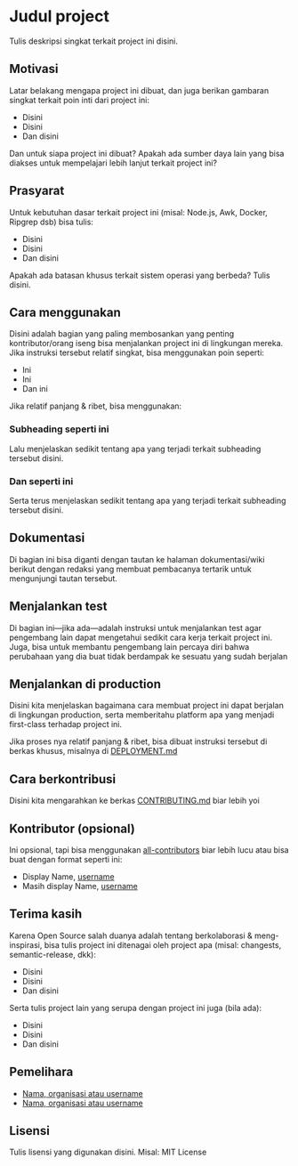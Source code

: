 # Judul project

Tulis deskripsi singkat terkait project ini disini.

## Motivasi

Latar belakang mengapa project ini dibuat, dan juga berikan gambaran
singkat terkait poin inti dari project ini:

- Disini
- Disini
- Dan disini

Dan untuk siapa project ini dibuat? Apakah ada sumber daya lain yang bisa diakses
untuk mempelajari lebih lanjut terkait project ini?

## Prasyarat

Untuk kebutuhan dasar terkait project ini (misal: Node.js, Awk, Docker, Ripgrep dsb) bisa tulis:

- Disini
- Disini
- Dan disini

Apakah ada batasan khusus terkait sistem operasi yang berbeda? Tulis disini.

## Cara menggunakan

Disini adalah bagian yang paling membosankan yang penting kontributor/orang iseng
bisa menjalankan project ini di lingkungan mereka. Jika instruksi tersebut relatif
singkat, bisa menggunakan poin seperti:

- Ini
- Ini
- Dan ini

Jika relatif panjang & ribet, bisa menggunakan:

### Subheading seperti ini

Lalu menjelaskan sedikit tentang apa yang terjadi terkait subheading tersebut disini.

### Dan seperti ini

Serta terus menjelaskan sedikit tentang apa yang terjadi terkait subheading tersebut disini.

## Dokumentasi

Di bagian ini bisa diganti dengan tautan ke halaman dokumentasi/wiki berikut dengan
redaksi yang membuat pembacanya tertarik untuk mengunjungi tautan tersebut.

## Menjalankan test

Di bagian ini—jika ada—adalah instruksi untuk menjalankan test agar pengembang lain dapat
mengetahui sedikit cara kerja terkait project ini. Juga, bisa untuk membantu pengembang
lain percaya diri bahwa perubahaan yang dia buat tidak berdampak ke sesuatu yang sudah berjalan

## Menjalankan di production

Disini kita menjelaskan bagaimana cara membuat project ini dapat berjalan di lingkungan production,
serta memberitahu platform apa yang menjadi first-class terhadap project ini.

Jika proses nya relatif panjang & ribet, bisa dibuat instruksi tersebut di berkas khusus, misalnya
di [DEPLOYMENT.md](./docs/DEPLOYMENT.md)

## Cara berkontribusi

Disini kita mengarahkan ke berkas [CONTRIBUTING.md](./CONTRIBUTING.md) biar lebih yoi

## Kontributor (opsional)

Ini opsional, tapi bisa menggunakan [all-contributors](https://github.com/all-contributors/all-contributors) biar
lebih lucu atau bisa buat dengan format seperti ini:

- Display Name, [username](https://github.com/username)
- Masih display Name, [username](https://github.com/username)

## Terima kasih

Karena Open Source salah duanya adalah tentang berkolaborasi & meng-inspirasi, bisa tulis
project ini ditenagai oleh project apa (misal: changests, semantic-release, dkk):

- Disini
- Disini
- Dan disini

Serta tulis project lain yang serupa dengan project ini juga (bila ada):

- Disini
- Disini
- Dan disini

## Pemelihara

- [Nama, organisasi atau username](https://github.com)
- [Nama, organisasi atau username](https://github.com)

## Lisensi

Tulis lisensi yang digunakan disini. Misal: MIT License
